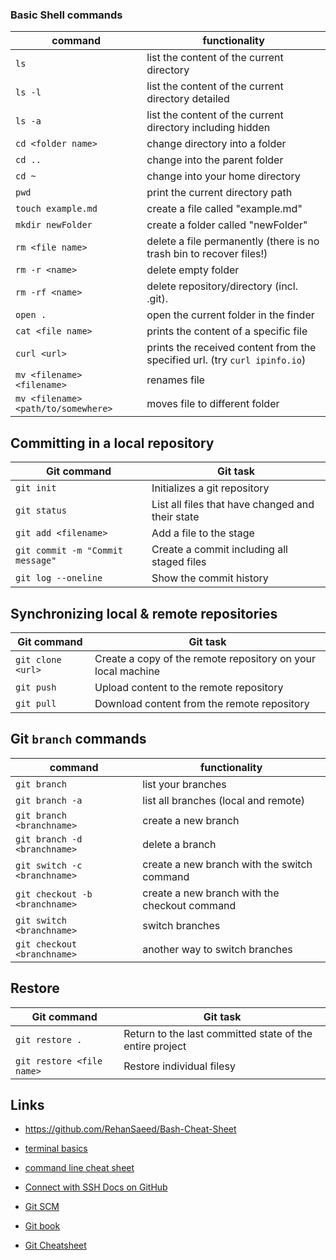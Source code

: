 ### Basic Shell commands

| command                             | functionality                                                              |
| ----------------------------------- | -------------------------------------------------------------------------- |
| `ls`                                | list the content of the current directory                                  |
| `ls -l`                             | list the content of the current directory detailed                         |
| `ls -a`                             | list the content of the current directory including hidden                 |
| `cd <folder name>`                  | change directory into a folder                                             |
| `cd ..`                             | change into the parent folder                                              |
| `cd ~`                              | change into your home directory                                            |
| `pwd`                               | print the current directory path                                           |
| `touch example.md`                  | create a file called "example.md"                                          |
| `mkdir newFolder`                   | create a folder called "newFolder"                                         |
| `rm <file name>`                    | delete a file permanently (there is no trash bin to recover files!)        |
| `rm -r <name>`                      | delete empty folder                                                        |
| `rm -rf <name>`                     | delete repository/directory (incl. .git).                                  |
| `open .`                            | open the current folder in the finder                                      |
| `cat <file name>`                   | prints the content of a specific file                                      |
| `curl <url>`                        | prints the received content from the specified url. (try `curl ipinfo.io`) |
| `mv <filename> <filename>`          | renames file                                                               |
| `mv <filename> <path/to/somewhere>` | moves file to different folder                                             |

## Committing in a local repository

| Git command                      | Git task                                         |
| -------------------------------- | ------------------------------------------------ |
| `git init`                       | Initializes a git repository                     |
| `git status`                     | List all files that have changed and their state |
| `git add <filename>`             | Add a file to the stage                          |
| `git commit -m "Commit message"` | Create a commit including all staged files       |
| `git log --oneline`              | Show the commit history                          |

## Synchronizing local & remote repositories

| Git command       | Git task                                                     |
| ----------------- | ------------------------------------------------------------ |
| `git clone <url>` | Create a copy of the remote repository on your local machine |
| `git push`        | Upload content to the remote repository                      |
| `git pull`        | Download content from the remote repository                  |

## Git `branch` commands

| command                        | functionality                                 |
| ------------------------------ | --------------------------------------------- |
| `git branch`                   | list your branches                            |
| `git branch -a`                | list all branches (local and remote)          |
| `git branch <branchname>`      | create a new branch                           |
| `git branch -d <branchname>`   | delete a branch                               |
| `git switch -c <branchname>`   | create a new branch with the switch command   |
| `git checkout -b <branchname>` | create a new branch with the checkout command |
| `git switch <branchname>`      | switch branches                               |
| `git checkout <branchname>`    | another way to switch branches                |

## Restore

| Git command               | Git task                                                 |
| ------------------------- | -------------------------------------------------------- |
| `git restore .`           | Return to the last committed state of the entire project |
| `git restore <file name>` | Restore individual filesy                                |

## Links

- https://github.com/RehanSaeed/Bash-Cheat-Sheet
- [terminal basics](https://mrkaluzny.com/blog/terminal-101-getting-started-with-terminal/)
- [command line cheat sheet](https://github.com/0nn0/terminal-mac-cheatsheet#english-version)

- [Connect with SSH Docs on GitHub](https://docs.github.com/en/authentication/connecting-to-github-with-ssh/about-ssh)
- [Git SCM](https://git-scm.com/)
- [Git book](https://git-scm.com/book/en/v2)
- [Git Cheatsheet](https://training.github.com/downloads/github-git-cheat-sheet/)
